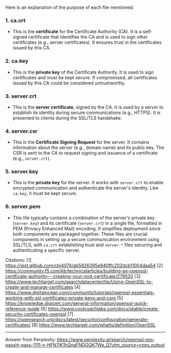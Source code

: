 Here is an explanation of the purpose of each file mentioned:

### **1. ca.crt**

- This is the **certificate** for the Certificate Authority (CA). It is a self-signed certificate that identifies the CA and
  is used to sign other certificates (e.g., server certificates). It ensures trust in the certificates issued by this CA.

### **2. ca.key**

- This is the **private key** of the Certificate Authority. It is used to sign certificates and must be kept secure. If
  compromised, all certificates issued by this CA could be considered untrustworthy.

### **3. server.crt**

- This is the **server certificate**, signed by the CA. It is used by a server to establish its identity during secure
  communications (e.g., HTTPS). It is presented to clients during the SSL/TLS handshake.

### **4. server.csr**

- This is the **Certificate Signing Request** for the server. It contains information about the server (e.g., domain name)
  and its public key. The CSR is sent to the CA to request signing and issuance of a certificate (e.g., `server.crt`).

### **5. server.key**

- This is the **private key** for the server. It works with `server.crt` to enable encrypted communication and authenticate
  the server's identity. Like `ca.key`, it must be kept secure.

### **6. server.pem**

- This file typically contains a combination of the server's private key (`server.key`) and its certificate (`server.crt`) in
  a single file, formatted in PEM (Privacy Enhanced Mail) encoding. It simplifies deployment since both components are
  packaged together. These files are crucial components in setting up a secure communication environment using SSL/TLS, with
  `ca.crt` establishing trust and `server.*` files securing and authenticating a specific server.

Citations: [1] https://gist.github.com/cbj4074/ab5826395e940ffc202dcb11004daa54 [2]
https://community.f5.com/kb/technicalarticles/building-an-openssl-certificate-authority---creating-your-root-certificate/279520
[3] https://www.techtarget.com/searchdatacenter/tip/Using-OpenSSL-to-create-and-manage-certificates [4]
https://www.digitalocean.com/community/tutorials/openssl-essentials-working-with-ssl-certificates-private-keys-and-csrs [5]
https://knowledge.digicert.com/general-information/openssl-quick-reference-guide [6]
https://www.cockroachlabs.com/docs/stable/create-security-certificates-openssl [7]
https://opensearch.org/docs/latest/security/configuration/generate-certificates/ [8]
https://www.techtarget.com/whatis/definition/OpenSSL

---

Answer from Perplexity:
https://www.perplexity.ai/search/openssl-req-passin-pass-1111-n-HFN7iK1hQnaFNDGQK7We_Q?utm_source=copy_output

